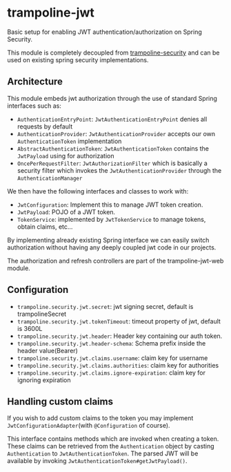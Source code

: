 # trampoline-jwt

Basic setup for enabling JWT authentication/authorization on Spring Security.
 
This module is completely decoupled from [trampoline-security](../trampoline-security) and can be used on existing spring security implementations.

## Architecture

This module embeds jwt authorization through the use of standard Spring interfaces such as:

- `AuthenticationEntryPoint`: `JwtAuthenticationEntryPoint` denies all requests by default
- `AuthenticationProvider`: `JwtAuthenticationProvider` accepts our own `AuthenticationToken` implementation
- `AbstractAuthenticationToken`: `JwtAuthenticationToken` contains the `JwtPayload` using for authorization
- `OncePerRequestFilter`: `JwtAuthorizationFilter` which is basically a security filter which invokes the `JwtAuthenticationProvider` through the `AuthenticationManager`

We then have the following interfaces and classes to work with:

- `JwtConfiguration`: Implement this to manage JWT token creation.
- `JwtPayload`: POJO of a JWT token.
- `TokenService`: implemented by `JwtTokenService` to manage tokens, obtain claims, etc...

By implementing already existing Spring interface we can easily switch authorization without having any deeply coupled jwt code in our projects.

The authorization and refresh controllers are part of the trampoline-jwt-web module.

## Configuration

- `trampoline.security.jwt.secret`: jwt signing secret, default is trampolineSecret
- `trampoline.security.jwt.tokenTimeout`: timeout property of jwt, default is 3600L
- `trampoline.security.jwt.header`: Header key containing our auth token.
- `trampoline.security.jwt.header-schema`: Schema prefix inside the header value(Bearer)
- `trampoline.security.jwt.claims.username`: claim key for username
- `trampoline.security.jwt.claims.authorities`: claim key for authorities
- `trampoline.security.jwt.claims.ignore-expiration`: claim key for ignoring expiration

## Handling custom claims

If you wish to add custom claims to the token you may implement `JwtConfigurationAdapter`(with `@Configuration` of course).

This interface contains methods which are invoked when creating a token.
These claims can be retrieved from the `Authentication` object by casting `Authentication` to `JwtAuthenticationToken`.
The parsed JWT will be available by invoking `JwtAuthenticationToken#getJwtPayload()`.